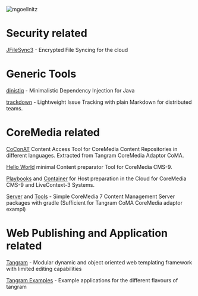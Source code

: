 ![mgoellnitz](https://avatars0.githubusercontent.com/u/432458?v=3&s=120)

# Security related

[JFileSync3](http://mgoellnitz.github.io/JFileSync3) - Encrypted File Syncing for the cloud

# Generic Tools

[dinistiq](http://mgoellnitz.github.io/dinistiq/) - Minimalistic Dependency Injection for Java

[trackdown](http://mgoellnitz.github.io/trackdown/) - Lightweight Issue Tracking with plain Markdown for distributed teams.

# CoreMedia related

[CoConAT](http://mgoellnitz.github.io/coconat/) Content Access Tool for CoreMedia Content Repositories in different languages. Extracted from Tangram CoreMedia Adaptor CoMA.

[Hello World](https://github.com/provocon/hello-cms-9) minimal Content preparator Tool for CoreMedia CMS-9.

[Playbooks](https://github.com/provocon/coremedia-centos-development) and 
[Container](https://github.com/provocon/coremedia-build-docker) for Host preparation 
in the Cloud for CoreMedia CMS-9 and LiveContext-3 Systems.

[Server](https://github.com/mgoellnitz/cm-cms-webapp/) and 
[Tools](https://github.com/mgoellnitz/cm-cms-tools/) - Simple CoreMedia 7 Content Management Server 
packages with gradle (Sufficient for Tangram CoMA CoreMedia adaptor exampl)

# Web Publishing and Application related

[Tangram](https://github.com/mgoellnitz/tangram/) - Modular dynamic and object oriented 
web templating framework with limited editing capabilities

[Tangram Examples](https://github.com/mgoellnitz/tangram-examples/) - Example applications 
for the different flavours of tangram
